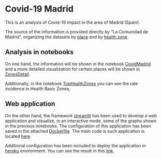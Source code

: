 # Covid-19 Madrid

This is an analysis of Covid-19 impact in the area of Madrid (Spain).

The source of the information is provided directly by "La Comunidad de Madrid", organizing the datasets by [place](https://datos.comunidad.madrid/catalogo/dataset/covid19_tia_muni_y_distritos) and by [health zone](https://datos.comunidad.madrid/catalogo/dataset/covid19_tia_zonas_basicas_salud).

## Analysis in notebooks

On one hand, the information will be shown in the notebook [CovidMadrid](notebooks/CovidMadrid.ipynb) and a more detailed visualization for certain places will be shown in [ZonesDetail](notebooks/ZonesDetail.ipynb).

Additionally, in the notebook [TopHealthZones](notebooks/TopHealthZones.ipynb) you can see the rate incidence in Health Basic Zones,

## Web application

On the other hand, the framework [streamlit](https://www.streamlit.io) has been used to develop a web application and visualize, in an interactive mode, some of the graphs shown in the previous notebooks. The configuration of this application has been saved in the attached [Dockerfile](Dockerfile). The main code is such application is located [here](main.py).

Additional configuration has been included to deploy the application in [heroku](https://www.heroku.com) environment. You can see the result in this [link](https://covidmadrid.herokuapp.com).
